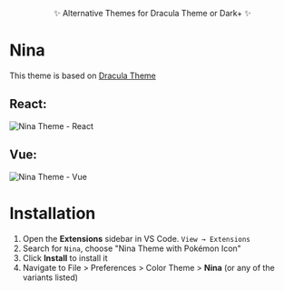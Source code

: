 <div align="center">
  <p>✨ Alternative Themes for Dracula Theme or Dark+ ✨</p>
</div>

<div>

# Nina

<p>This theme is based on <a href="https://draculatheme.com/" target="_blank">Dracula Theme</a> </p>

## React:

![Nina Theme - React](https://i.ibb.co/yQj0Xbf/Screenshot-2022-03-14-08-08-00-1366x768.png)

## Vue:

![Nina Theme - Vue](https://i.ibb.co/BwT7wGD/Screenshot-2022-03-14-08-06-11-1366x768.png)

# Installation

1. Open the **Extensions** sidebar in VS Code. `View → Extensions`
1. Search for `Nina`, choose "Nina Theme with Pokémon Icon"
1. Click **Install** to install it
1. Navigate to File > Preferences > Color Theme > **Nina** (or any of the variants listed)
</div>
